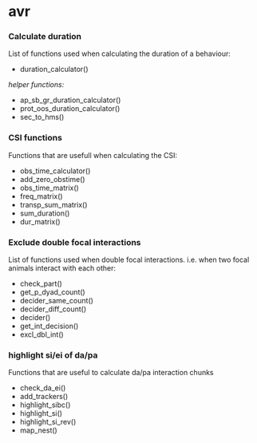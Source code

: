 # avr

### Calculate duration
List of functions used when calculating the duration of a behaviour:

- duration_calculator()

_helper functions:_

- ap_sb_gr_duration_calculator()  
- prot_oos_duration_calculator()  
- sec_to_hms()  

### CSI functions
Functions that are usefull when calculating the CSI:  

- obs_time_calculator()
- add_zero_obstime()
- obs_time_matrix()
- freq_matrix()
- transp_sum_matrix()
- sum_duration()
- dur_matrix()

### Exclude double focal interactions
List of functions used when double focal interactions.
i.e. when two focal animals interact with each other:  

- check_part()  
- get_p_dyad_count()  
- decider_same_count()  
- decider_diff_count()  
- decider()  
- get_int_decision()  
- excl_dbl_int()  

### highlight si/ei of da/pa
Functions that are useful to calculate da/pa interaction chunks

- check_da_ei()
- add_trackers()
- highlight_sibc()
- highlight_si()
- highlight_si_rev()
- map_nest()
